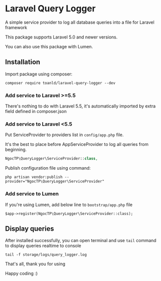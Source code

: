 # Laravel Query Logger
A simple service provider to log all database queries into a file for Laravel framework

This package supports Laravel 5.0 and newer versions.

You can also use this package with Lumen. 

## Installation

Import package using composer:

```shell
composer require toanld/laravel-query-logger --dev
```

### Add service to Laravel >=5.5

There's nothing to do with Laravel 5.5, it's automatically imported by extra field defined in composer.json

### Add service to Laravel <5.5

Put ServiceProvider to providers list in `config/app.php` file. 

It's the best to place before AppServiceProvider to log all queries from beginning.

```php
NgocTP\QueryLogger\ServiceProvider::class,
```

Publish configuration file using command:

```shell
php artisan vendor:publish --provider="NgocTP\QueryLogger\ServiceProvider"
```

### Add service to Lumen

If you're using Lumen, add below line to `bootstrap/app.php` file

```
$app->register(NgocTP\QueryLogger\ServiceProvider::class);
```


## Display queries

After installed successfully, you can open terminal and use `tail` command to display queries realtime to console

```
tail -f storage/logs/query_logger.log
```

That's all, thank you for using

Happy coding :)
